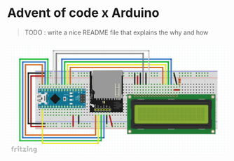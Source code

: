 # Advent of code x Arduino

> TODO : write a nice README file that explains the why and how

![Breadboard Schematics](breadboard.png)
